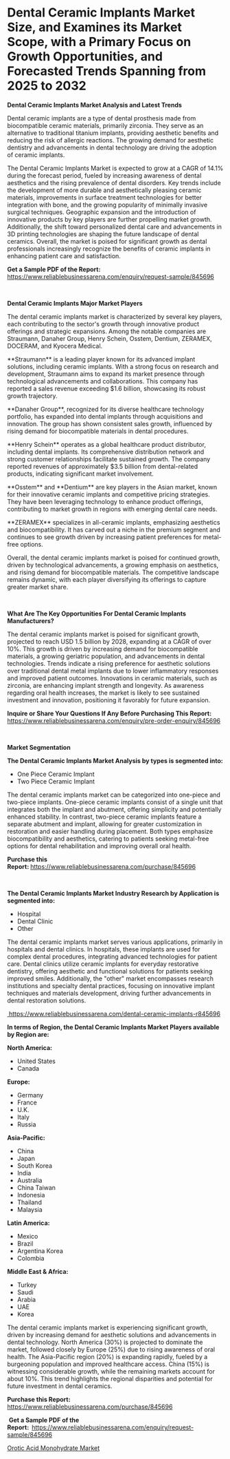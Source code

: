 <p><h1>Dental Ceramic Implants Market Size, and Examines its Market Scope, with a Primary Focus on Growth Opportunities, and Forecasted Trends Spanning from 2025 to 2032</h1></p><p><strong>Dental Ceramic Implants Market Analysis and Latest Trends</strong></p>
<p><p>Dental ceramic implants are a type of dental prosthesis made from biocompatible ceramic materials, primarily zirconia. They serve as an alternative to traditional titanium implants, providing aesthetic benefits and reducing the risk of allergic reactions. The growing demand for aesthetic dentistry and advancements in dental technology are driving the adoption of ceramic implants.</p><p>The Dental Ceramic Implants Market is expected to grow at a CAGR of 14.1% during the forecast period, fueled by increasing awareness of dental aesthetics and the rising prevalence of dental disorders. Key trends include the development of more durable and aesthetically pleasing ceramic materials, improvements in surface treatment technologies for better integration with bone, and the growing popularity of minimally invasive surgical techniques. Geographic expansion and the introduction of innovative products by key players are further propelling market growth. Additionally, the shift toward personalized dental care and advancements in 3D printing technologies are shaping the future landscape of dental ceramics. Overall, the market is poised for significant growth as dental professionals increasingly recognize the benefits of ceramic implants in enhancing patient care and satisfaction.</p></p>
<p><strong>Get a Sample PDF of the Report:&nbsp;</strong> <a href="https://www.reliablebusinessarena.com/enquiry/request-sample/845696?utm_campaign=2236&utm_medium=2&utm_source=Github&utm_content=ia&utm_term=30012025&utm_id=dental-ceramic-implants">https://www.reliablebusinessarena.com/enquiry/request-sample/845696</a></p>
<p>&nbsp;</p>
<p><strong>Dental Ceramic Implants Major Market Players</strong></p>
<p><p>The dental ceramic implants market is characterized by several key players, each contributing to the sector's growth through innovative product offerings and strategic expansions. Among the notable companies are Straumann, Danaher Group, Henry Schein, Osstem, Dentium, ZERAMEX, DOCERAM, and Kyocera Medical.</p><p>**Straumann** is a leading player known for its advanced implant solutions, including ceramic implants. With a strong focus on research and development, Straumann aims to expand its market presence through technological advancements and collaborations. This company has reported a sales revenue exceeding $1.6 billion, showcasing its robust growth trajectory.</p><p>**Danaher Group**, recognized for its diverse healthcare technology portfolio, has expanded into dental implants through acquisitions and innovation. The group has shown consistent sales growth, influenced by rising demand for biocompatible materials in dental procedures.</p><p>**Henry Schein** operates as a global healthcare product distributor, including dental implants. Its comprehensive distribution network and strong customer relationships facilitate sustained growth. The company reported revenues of approximately $3.5 billion from dental-related products, indicating significant market involvement.</p><p>**Osstem** and **Dentium** are key players in the Asian market, known for their innovative ceramic implants and competitive pricing strategies. They have been leveraging technology to enhance product offerings, contributing to market growth in regions with emerging dental care needs.</p><p>**ZERAMEX** specializes in all-ceramic implants, emphasizing aesthetics and biocompatibility. It has carved out a niche in the premium segment and continues to see growth driven by increasing patient preferences for metal-free options.</p><p>Overall, the dental ceramic implants market is poised for continued growth, driven by technological advancements, a growing emphasis on aesthetics, and rising demand for biocompatible materials. The competitive landscape remains dynamic, with each player diversifying its offerings to capture greater market share.</p></p>
<p>&nbsp;</p>
<p><strong>What Are The Key Opportunities For Dental Ceramic Implants Manufacturers?</strong></p>
<p><p>The dental ceramic implants market is poised for significant growth, projected to reach USD 1.5 billion by 2028, expanding at a CAGR of over 10%. This growth is driven by increasing demand for biocompatible materials, a growing geriatric population, and advancements in dental technologies. Trends indicate a rising preference for aesthetic solutions over traditional dental metal implants due to lower inflammatory responses and improved patient outcomes. Innovations in ceramic materials, such as zirconia, are enhancing implant strength and longevity. As awareness regarding oral health increases, the market is likely to see sustained investment and innovation, positioning it favorably for future expansion.</p></p>
<p><strong>Inquire or Share Your Questions If Any Before Purchasing This Report:</strong> <a href="https://www.reliablebusinessarena.com/enquiry/pre-order-enquiry/845696?utm_campaign=2236&utm_medium=2&utm_source=Github&utm_content=ia&utm_term=30012025&utm_id=dental-ceramic-implants">https://www.reliablebusinessarena.com/enquiry/pre-order-enquiry/845696</a></p>
<p>&nbsp;</p>
<p><strong>Market Segmentation</strong></p>
<p><strong>The Dental Ceramic Implants Market Analysis by types is segmented into:</strong></p>
<p><ul><li>One Piece Ceramic Implant</li><li>Two Piece Ceramic Implant</li></ul></p>
<p><p>The dental ceramic implants market can be categorized into one-piece and two-piece implants. One-piece ceramic implants consist of a single unit that integrates both the implant and abutment, offering simplicity and potentially enhanced stability. In contrast, two-piece ceramic implants feature a separate abutment and implant, allowing for greater customization in restoration and easier handling during placement. Both types emphasize biocompatibility and aesthetics, catering to patients seeking metal-free options for dental rehabilitation and improving overall oral health.</p></p>
<p><strong>Purchase this Report:&nbsp;</strong><a href="https://www.reliablebusinessarena.com/purchase/845696?utm_campaign=2236&utm_medium=2&utm_source=Github&utm_content=ia&utm_term=30012025&utm_id=dental-ceramic-implants">https://www.reliablebusinessarena.com/purchase/845696</a></p>
<p>&nbsp;</p>
<p><strong>The Dental Ceramic Implants Market Industry Research by Application is segmented into:</strong></p>
<p><ul><li>Hospital</li><li>Dental Clinic</li><li>Other</li></ul></p>
<p><p>The dental ceramic implants market serves various applications, primarily in hospitals and dental clinics. In hospitals, these implants are used for complex dental procedures, integrating advanced technologies for patient care. Dental clinics utilize ceramic implants for everyday restorative dentistry, offering aesthetic and functional solutions for patients seeking improved smiles. Additionally, the "other" market encompasses research institutions and specialty dental practices, focusing on innovative implant techniques and materials development, driving further advancements in dental restoration solutions.</p></p>
<p><a href="https://www.reliablebusinessarena.com/dental-ceramic-implants-r845696?utm_campaign=2236&utm_medium=2&utm_source=Github&utm_content=ia&utm_term=30012025&utm_id=dental-ceramic-implants">&nbsp;https://www.reliablebusinessarena.com/dental-ceramic-implants-r845696</a></p>
<p><strong>In terms of Region, the Dental Ceramic Implants Market Players available by Region are:</strong></p>
<p>
    <p> <strong> North America: </strong>
        <ul>
            <li>United States</li>
            <li>Canada</li>
        </ul>
        </p> 
    <p> <strong> Europe: </strong>
        <ul>
            <li>Germany</li>
            <li>France</li>
            <li>U.K.</li>
            <li>Italy</li>
            <li>Russia</li>
        </ul>
        </p> 
    <p> <strong> Asia-Pacific: </strong>
        <ul>
            <li>China</li>
            <li>Japan</li>
            <li>South Korea</li>
            <li>India</li>
            <li>Australia</li>
            <li>China Taiwan</li>
            <li>Indonesia</li>
            <li>Thailand</li>
            <li>Malaysia</li>
        </ul>
        </p> 
    <p> <strong> Latin America: </strong>
        <ul>
            <li>Mexico</li>
            <li>Brazil</li>
            <li>Argentina Korea</li>
            <li>Colombia</li>
        </ul>
        </p> 
    <p> <strong> Middle East & Africa: </strong>
        <ul>
            <li>Turkey</li>
            <li>Saudi</li>
            <li>Arabia</li>
            <li>UAE</li>
            <li>Korea</li>
        </ul>
    </p>
    </p>
<p><p>The dental ceramic implants market is experiencing significant growth, driven by increasing demand for aesthetic solutions and advancements in dental technology. North America (30%) is projected to dominate the market, followed closely by Europe (25%) due to rising awareness of oral health. The Asia-Pacific region (20%) is expanding rapidly, fueled by a burgeoning population and improved healthcare access. China (15%) is witnessing considerable growth, while the remaining markets account for about 10%. This trend highlights the regional disparities and potential for future investment in dental ceramics.</p></p>
<p><strong>Purchase this Report: </strong><a href="https://www.reliablebusinessarena.com/purchase/845696?utm_campaign=2236&utm_medium=2&utm_source=Github&utm_content=ia&utm_term=30012025&utm_id=dental-ceramic-implants">https://www.reliablebusinessarena.com/purchase/845696</a></p>
<p>&nbsp;<strong>Get a Sample PDF of the Report:&nbsp;&nbsp;</strong><a href="https://www.reliablebusinessarena.com/enquiry/request-sample/845696?utm_campaign=2236&utm_medium=2&utm_source=Github&utm_content=ia&utm_term=30012025&utm_id=dental-ceramic-implants">https://www.reliablebusinessarena.com/enquiry/request-sample/845696</a></p>
<p><strong></strong></p>
<p><p><a href="https://github.com/maclarensidney/Market-Research-Report-List-1/blob/main/orotic-acid-monohydrate-market.md?utm_campaign=2236&utm_medium=2&utm_source=Github&utm_content=ia&utm_term=30012025&utm_id=dental-ceramic-implants">Orotic Acid Monohydrate Market</a></p></p>